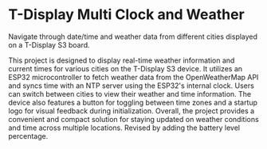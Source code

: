 # T-Display Multi Clock and Weather
Navigate through date/time and weather data from different cities displayed on a T-Display S3 board.

This project is designed to display real-time weather information and current times for various cities on the T-Display S3 device. It utilizes an ESP32 microcontroller to fetch weather data from the OpenWeatherMap API and syncs time with an NTP server using the ESP32's internal clock. Users can switch between cities to view their weather and time information. The device also features a button for toggling between time zones and a startup logo for visual feedback during initialization. Overall, the project provides a convenient and compact solution for staying updated on weather conditions and time across multiple locations.
Revised by adding the battery level percentage.
